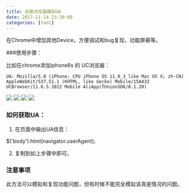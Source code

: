 ```yaml
---
title: 谷歌浏览器模拟UA
date: 2017-11-14 23:30:09
categories: [tool]
---
```


在Chrome中增加其他Device，方便调试和bug复现，功能屏蔽等。

###使用步骤：

比如在chrome添加iphone6s 的 UC浏览器：

```
UA: Mozilla/5.0 (iPhone; CPU iPhone OS 11_0_3 like Mac OS X; zh-CN) AppleWebKit/537.51.1 (KHTML, like Gecko) Mobile/15A432 UCBrowser/11.6.5.1022 Mobile AliApp(TUnionSDK/0.1.20)
```

<img src="{{ site.imgurl }}/normal/ua1.png">
<img src="{{ site.imgurl }}/normal/ua2.png">
<img src="{{ site.imgurl }}/normal/ua3.png">
<img src="{{ site.imgurl }}/normal/ua4.png">


### 如何获取UA：

1. 在页面中输出UA信息：

$('body').html(navigator.userAgent);

2. 复制到如上步骤中即可。

### 注意事项

此方法可以模拟和复现功能问题，但有时候不能完全模拟该真是情况的问题。